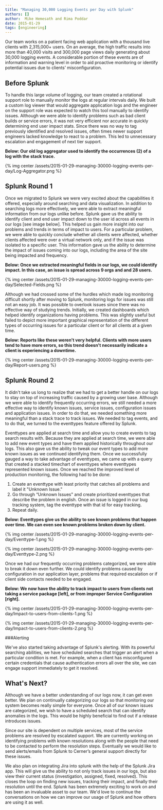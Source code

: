 ```yaml
---
title: "Managing 30,000 Logging Events per Day with Splunk"
authors: []
author:  Mike Hemesath and Rima Poddar
date: 2015-01-29
tags: [engineering]
---
```


Our team works on a patient facing web application with a thousand live clients with 2,315,000+ users. On an average, the high traffic results into more than 40,000 visits and 300,000 page views daily generating about 30,000 logging events. A considerable portion of these events are of information and warning level in order to aid proactive monitoring or identify potential issues due to clients’ misconfiguration.

Before Splunk
---------------

To handle this large volume of logging, our team created a rotational support role to manually monitor the logs at regular intervals daily. We built a custom log viewer that would aggregate application logs and the engineer on the support role was expected to watch this tool manually to identify issues. Although we were able to identify problems such as bad client builds or service errors, it was not very efficient nor accurate in quickly determining end user impact stats. Since there was no way to tag previously identified and resolved issues, often times newer support engineers lacked knowledge to react to a problem. This led to unnecessary escalation and engagement of next tier support.

**Below: Our old log aggregator used to identify the occurrences (2) of a log with the stack trace.**

{% img center /assets/2015-01-29-managing-30000-logging-events-per-day/Log-Aggregator.png %}

Splunk Round 1
---------------

Once we migrated to Splunk we were very excited about the capabilities it offered, especially around searching and data visualization. In addition to searching logs more effectively, we were able to extract meaningful information from our logs unlike before. Splunk gave us the ability to identify client and end user impact down to the user id across all events in our logs [see image below]. This helped us gain more insight into our problems and trends in terms of impact to users. For a particular problem, we were able to quickly conclude whether all clients were affected, whether clients affected were over a virtual network only, and if the issue was isolated to a specific user. This information gave us the ability to determine the impact of issues coming into our logs, including the area of the site being impacted and frequency.

**Below: Once we extracted meaningful fields in our logs, we could identify impact. In this case, an issue is spread across 9 orgs and and 28 users.**

{% img center /assets/2015-01-29-managing-30000-logging-events-per-day/Selected-Fields.png %}

Although we had crossed some of the hurdles which made log monitoring difficult shortly after moving to Splunk, monitoring logs for issues was still not an easy job. It was possible to overlook issues since there was no effective way of studying trends. Initially, we created dashboards which helped identify organizations having problems. This was slightly useful but failed to depict more important graphical representation of the different types of occurring issues for a particular client or for all clients at a given time.

**Below: Reports like these weren't very helpful. Clients with more users tend to have more errors, so this trend doesn't necessarily indicate a client is experiencing a downtime.**

{% img center /assets/2015-01-29-managing-30000-logging-events-per-day/Report-users.png %}

Splunk Round 2
---------------

It didn't take us long to realize that we had to get a better handle on our logs to stay on top of increasing traffic caused by a growing user base. Although we were able to identify frequently occurring errors, we still needed a more effective way to identify known issues, service issues, configuration issues and application issues. In order to do that, we needed something more meaningful than a stack trace to track issues.  We needed to tag events, and to do that, we turned to the eventtypes feature offered by Splunk.

Eventtypes are applied at search time and allow you to create events to tag search results with. Because they are applied at search time, we were able to add new event types and have them applied historically throughout our logs. This also gave us the ability to tweak our event types to add more known issues as we continued identifying them. Once we successfully gauged a way to take advantage of eventtypes, we came up with a query that created a stacked timechart of eventtypes where eventtypes represented known issues. Once we reached the improved level of production monitoring, the following had to be done:

1. Create an eventtype with least priority that catches all problems and label it "Unknown Issue."
2. Go through “Unknown Issues" and create prioritized eventtypes that describe the problem in english. Once an issue is logged in our bug tracking system, tag the eventtype with that id for easy tracking.
3. Repeat daily.

**Below: Eventtypes give us the ability to see known problems that happen over time. We can even see known problems broken down by client.**

{% img center /assets/2015-01-29-managing-30000-logging-events-per-day/Eventtype-1.png %}

{% img center /assets/2015-01-29-managing-30000-logging-events-per-day/Eventtype-2.png %}

Once we had our frequently occurring problems categorized, we were able to break it down even further. We could identify problems caused by configuration in our application layer, problems that required escalation or if client side contacts needed to be engaged.
 
**Below: We now have the ability to track impact to users from clients not taking a service package [left], or from improper Service Configuration [right].**

{% img center /assets/2015-01-29-managing-30000-logging-events-per-day/Impact-to-users-from-clients-1.png %}

{% img center /assets/2015-01-29-managing-30000-logging-events-per-day/Impact-to-users-from-clients-2.png %}

###Alerting

We've also started taking advantage of Splunk's alerting. With its powerful searching abilities, we have scheduled searches that trigger an alert when a particular condition is met. For example, when a client has misconfigured certain credentials that cause authentication errors all over the site, we can engage support immediately to get it resolved. 

What's Next?
---------------

Although we have a better understanding of our logs now, it can get even better. We plan on continually categorizing our logs so that monitoring our system becomes really simple for everyone. Once all of our known issues are categorized, we wish to have a scheduled search that can identify anomalies in the logs. This would be highly beneficial to find out if a release introduces issues.

Since our site is dependent on multiple services, most of the service problems are resolved by escalated support. We are currently working on identifying problems with known resolutions  along with  the people that need to be contacted to perform the resolution steps. Eventually we would like to send alerts/emails from Splunk to Cerner’s general support directly for these issues.

We also plan on integrating Jira into splunk with the help of the Splunk Jira app. This will give us the ability to not only track issues in our logs, but also view their current status (investigation, assigned, fixed, resolved). This closes the loop on finding new issues, tracking their impact, and finally their resolution until the end. Splunk has been extremely exciting to work on and has been an invaluable asset to our team. We'd love to continue the conversations on how we can improve our usage of Splunk and how others are using it as well.